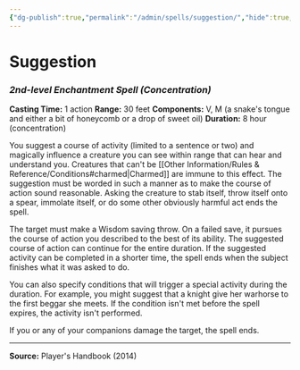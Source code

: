 ```yaml
---
{"dg-publish":true,"permalink":"/admin/spells/suggestion/","hide":true,"updated":"2025-08-05T19:49:54.949+01:00"}
---
```


# Suggestion
### *2nd-level Enchantment Spell* *(Concentration)*
**Casting Time:** 1 action
**Range:** 30 feet
**Components:** V, M (a snake's tongue and either a bit of honeycomb or a drop of sweet oil)
**Duration:** 8 hour (concentration)

You suggest a course of activity (limited to a sentence or two) and magically influence a creature you can see within range that can hear and understand you. Creatures that can't be [[Other Information/Rules & Reference/Conditions#charmed\|Charmed]] are immune to this effect. The suggestion must be worded in such a manner as to make the course of action sound reasonable. Asking the creature to stab itself, throw itself onto a spear, immolate itself, or do some other obviously harmful act ends the spell.

The target must make a Wisdom saving throw. On a failed save, it pursues the course of action you described to the best of its ability. The suggested course of action can continue for the entire duration. If the suggested activity can be completed in a shorter time, the spell ends when the subject finishes what it was asked to do.

You can also specify conditions that will trigger a special activity during the duration. For example, you might suggest that a knight give her warhorse to the first beggar she meets. If the condition isn't met before the spell expires, the activity isn't performed.

If you or any of your companions damage the target, the spell ends.

---
**Source:** Player's Handbook (2014)